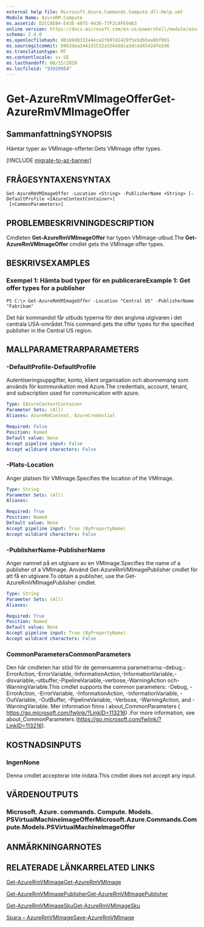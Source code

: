 ```yaml
---
external help file: Microsoft.Azure.Commands.Compute.dll-Help.xml
Module Name: AzureRM.Compute
ms.assetid: D2CCAEB4-E43E-4075-9436-77F2C4FE9463
online version: https://docs.microsoft.com/en-us/powershell/module/azurerm.compute/get-azurermvmimageoffer
schema: 2.0.0
ms.openlocfilehash: 00169d833244ece2f697d2429f5e5db5ee0bf901
ms.sourcegitcommit: b9b2dea3441d1532a5564ddca3dced45424fe2d6
ms.translationtype: MT
ms.contentlocale: sv-SE
ms.lasthandoff: 08/15/2020
ms.locfileid: "93929954"
---
```

# <span data-ttu-id="eaf1d-101">Get-AzureRmVMImageOffer</span><span class="sxs-lookup"><span data-stu-id="eaf1d-101">Get-AzureRmVMImageOffer</span></span>

## <span data-ttu-id="eaf1d-102">Sammanfattning</span><span class="sxs-lookup"><span data-stu-id="eaf1d-102">SYNOPSIS</span></span>
<span data-ttu-id="eaf1d-103">Hämtar typer av VMImage-offerter.</span><span class="sxs-lookup"><span data-stu-id="eaf1d-103">Gets VMImage offer types.</span></span>

[!INCLUDE [migrate-to-az-banner](../../includes/migrate-to-az-banner.md)]

## <span data-ttu-id="eaf1d-104">FRÅGESYNTAXEN</span><span class="sxs-lookup"><span data-stu-id="eaf1d-104">SYNTAX</span></span>

```
Get-AzureRmVMImageOffer -Location <String> -PublisherName <String> [-DefaultProfile <IAzureContextContainer>]
 [<CommonParameters>]
```

## <span data-ttu-id="eaf1d-105">PROBLEMBESKRIVNING</span><span class="sxs-lookup"><span data-stu-id="eaf1d-105">DESCRIPTION</span></span>
<span data-ttu-id="eaf1d-106">Cmdleten **Get-AzureRmVMImageOffer** har typen VMImage-utbud.</span><span class="sxs-lookup"><span data-stu-id="eaf1d-106">The **Get-AzureRmVMImageOffer** cmdlet gets the VMImage offer types.</span></span>

## <span data-ttu-id="eaf1d-107">BESKRIVS</span><span class="sxs-lookup"><span data-stu-id="eaf1d-107">EXAMPLES</span></span>

### <span data-ttu-id="eaf1d-108">Exempel 1: Hämta bud typer för en publicerare</span><span class="sxs-lookup"><span data-stu-id="eaf1d-108">Example 1: Get offer types for a publisher</span></span>
```
PS C:\> Get-AzureRmVMImageOffer -Location "Central US" -PublisherName "Fabrikam"
```

<span data-ttu-id="eaf1d-109">Det här kommandot får utbuds typerna för den angivna utgivaren i det centrala USA-området.</span><span class="sxs-lookup"><span data-stu-id="eaf1d-109">This command gets the offer types for the specified publisher in the Central US region.</span></span>

## <span data-ttu-id="eaf1d-110">MALLPARAMETRAR</span><span class="sxs-lookup"><span data-stu-id="eaf1d-110">PARAMETERS</span></span>

### <span data-ttu-id="eaf1d-111">-DefaultProfile</span><span class="sxs-lookup"><span data-stu-id="eaf1d-111">-DefaultProfile</span></span>
<span data-ttu-id="eaf1d-112">Autentiseringsuppgifter, konto, klient organisation och abonnemang som används för kommunikation med Azure.</span><span class="sxs-lookup"><span data-stu-id="eaf1d-112">The credentials, account, tenant, and subscription used for communication with azure.</span></span>

```yaml
Type: IAzureContextContainer
Parameter Sets: (All)
Aliases: AzureRmContext, AzureCredential

Required: False
Position: Named
Default value: None
Accept pipeline input: False
Accept wildcard characters: False
```

### <span data-ttu-id="eaf1d-113">-Plats</span><span class="sxs-lookup"><span data-stu-id="eaf1d-113">-Location</span></span>
<span data-ttu-id="eaf1d-114">Anger platsen för VMImage.</span><span class="sxs-lookup"><span data-stu-id="eaf1d-114">Specifies the location of the VMImage.</span></span>

```yaml
Type: String
Parameter Sets: (All)
Aliases: 

Required: True
Position: Named
Default value: None
Accept pipeline input: True (ByPropertyName)
Accept wildcard characters: False
```

### <span data-ttu-id="eaf1d-115">-PublisherName</span><span class="sxs-lookup"><span data-stu-id="eaf1d-115">-PublisherName</span></span>
<span data-ttu-id="eaf1d-116">Anger namnet på en utgivare av en VMImage.</span><span class="sxs-lookup"><span data-stu-id="eaf1d-116">Specifies the name of a publisher of a VMImage.</span></span>
<span data-ttu-id="eaf1d-117">Använd Get-AzureRmVMImagePublisher cmdlet för att få en utgivare.</span><span class="sxs-lookup"><span data-stu-id="eaf1d-117">To obtain a publisher, use the Get-AzureRmVMImagePublisher cmdlet.</span></span>

```yaml
Type: String
Parameter Sets: (All)
Aliases: 

Required: True
Position: Named
Default value: None
Accept pipeline input: True (ByPropertyName)
Accept wildcard characters: False
```

### <span data-ttu-id="eaf1d-118">CommonParameters</span><span class="sxs-lookup"><span data-stu-id="eaf1d-118">CommonParameters</span></span>
<span data-ttu-id="eaf1d-119">Den här cmdleten har stöd för de gemensamma parametrarna:-debug,-ErrorAction,-ErrorVariable,-InformationAction,-InformationVariable,-disvariable,-utbuffer,-PipelineVariable,-verbose,-WarningAction och-WarningVariable.</span><span class="sxs-lookup"><span data-stu-id="eaf1d-119">This cmdlet supports the common parameters: -Debug, -ErrorAction, -ErrorVariable, -InformationAction, -InformationVariable, -OutVariable, -OutBuffer, -PipelineVariable, -Verbose, -WarningAction, and -WarningVariable.</span></span> <span data-ttu-id="eaf1d-120">Mer information finns i about_CommonParameters ( https://go.microsoft.com/fwlink/?LinkID=113216) .</span><span class="sxs-lookup"><span data-stu-id="eaf1d-120">For more information, see about_CommonParameters (https://go.microsoft.com/fwlink/?LinkID=113216).</span></span>

## <span data-ttu-id="eaf1d-121">KOSTNADS</span><span class="sxs-lookup"><span data-stu-id="eaf1d-121">INPUTS</span></span>

### <span data-ttu-id="eaf1d-122">Ingen</span><span class="sxs-lookup"><span data-stu-id="eaf1d-122">None</span></span>
<span data-ttu-id="eaf1d-123">Denna cmdlet accepterar inte indata.</span><span class="sxs-lookup"><span data-stu-id="eaf1d-123">This cmdlet does not accept any input.</span></span>

## <span data-ttu-id="eaf1d-124">VÄRDEN</span><span class="sxs-lookup"><span data-stu-id="eaf1d-124">OUTPUTS</span></span>

### <span data-ttu-id="eaf1d-125">Microsoft. Azure. commands. Compute. Models. PSVirtualMachineImageOffer</span><span class="sxs-lookup"><span data-stu-id="eaf1d-125">Microsoft.Azure.Commands.Compute.Models.PSVirtualMachineImageOffer</span></span>

## <span data-ttu-id="eaf1d-126">ANMÄRKNINGAR</span><span class="sxs-lookup"><span data-stu-id="eaf1d-126">NOTES</span></span>

## <span data-ttu-id="eaf1d-127">RELATERADE LÄNKAR</span><span class="sxs-lookup"><span data-stu-id="eaf1d-127">RELATED LINKS</span></span>

[<span data-ttu-id="eaf1d-128">Get-AzureRmVMImage</span><span class="sxs-lookup"><span data-stu-id="eaf1d-128">Get-AzureRmVMImage</span></span>](./Get-AzureRmVMImage.md)

[<span data-ttu-id="eaf1d-129">Get-AzureRmVMImagePublisher</span><span class="sxs-lookup"><span data-stu-id="eaf1d-129">Get-AzureRmVMImagePublisher</span></span>](./Get-AzureRmVMImagePublisher.md)

[<span data-ttu-id="eaf1d-130">Get-AzureRmVMImageSku</span><span class="sxs-lookup"><span data-stu-id="eaf1d-130">Get-AzureRmVMImageSku</span></span>](./Get-AzureRmVMImageSku.md)

[<span data-ttu-id="eaf1d-131">Spara – AzureRmVMImage</span><span class="sxs-lookup"><span data-stu-id="eaf1d-131">Save-AzureRmVMImage</span></span>](./Save-AzureRmVMImage.md)


